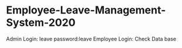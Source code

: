# Employee-Leave-Management-System-2020
Admin Login: leave  password:leave
Employee Login: Check Data base

